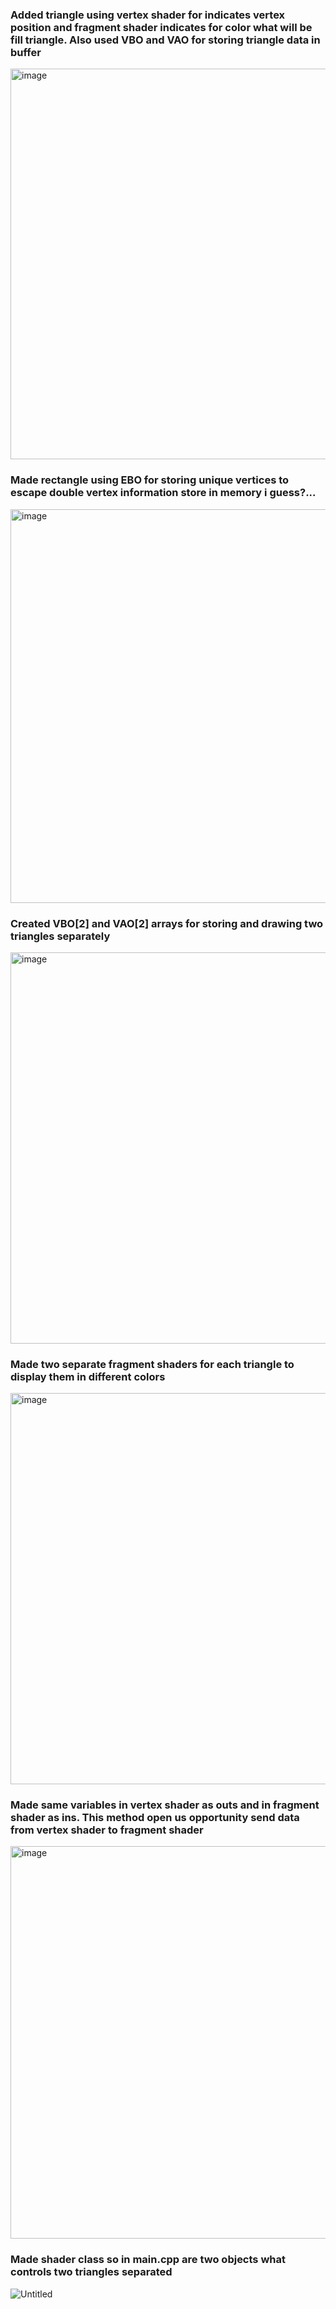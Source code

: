 <h3>Added triangle using vertex shader for indicates vertex position and fragment shader indicates for color what will be fill triangle. Also used VBO and VAO for storing triangle data in buffer</h3>
<img width="798" height="625" alt="image" src="https://github.com/user-attachments/assets/bbb933b0-af32-4f29-86f5-4bf1f319322b" />

<h3>Made rectangle using EBO for storing unique vertices to escape double vertex information store in memory i guess?...</h3>
<img width="797" height="630" alt="image" src="https://github.com/user-attachments/assets/f3feb29a-1f4e-4f24-b989-c855c1240d29" />

<h3>Created VBO[2] and VAO[2] arrays for storing and drawing two triangles separately</h3>
<img width="797" height="626" alt="image" src="https://github.com/user-attachments/assets/58f78cf1-1b5d-4c4f-a9eb-f89c2575a973" />

<h3>Made two separate fragment shaders for each triangle to display them in different colors</h3>
<img width="797" height="626" alt="image" src="https://github.com/user-attachments/assets/f48162ef-80d9-4794-a21d-2ef45c38a017" />

<h3>Made same variables in vertex shader as outs and in fragment shader as ins. This method open us opportunity send data from vertex shader to fragment shader</h3>
<img width="796" height="628" alt="image" src="https://github.com/user-attachments/assets/8c7eaba7-89ac-4caa-9ff4-60bcac7e6844" />

<h3>Made shader class so in main.cpp are two objects what controls two triangles separated</h3>

![Untitled](https://github.com/user-attachments/assets/bae69022-62b4-4601-b0bf-131e59659ceb)


